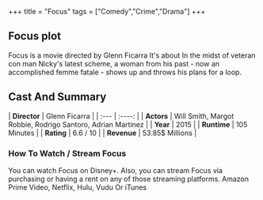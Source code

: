 +++
title = "Focus"
tags = ["Comedy","Crime","Drama"]
+++
## Focus plot
Focus is a movie directed by Glenn Ficarra It's about In the midst of veteran con man Nicky's latest scheme, a woman from his past - now an accomplished femme fatale - shows up and throws his plans for a loop.
## Cast And Summary
| **Director**      | Glenn Ficarra |
    | :---        |    :----:   |
    |  **Actors** | Will Smith, Margot Robbie, Rodrigo Santoro, Adrian Martinez |
    | **Year**   | 2015    |
    |  **Runtime** | 105 Minutes |
    |  **Rating** | 6.6 / 10 | 
    |  **Revenue** | 53.85$ Millions |
### How To Watch / Stream Focus
You can watch Focus on Disney+.
Also, you can stream Focus via purchasing or having a rent on any of those streaming platforms.
Amazon Prime Video, Netflix, Hulu, Vudu Or iTunes